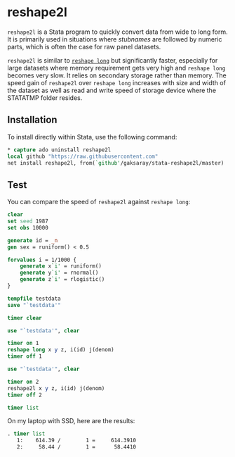 # reshape2l

`reshape2l` is a Stata program to quickly convert data from wide to long form. It is primarily used in situations where *stubnames* are followed by numeric parts, which is often the case for raw panel datasets.

`reshape2l` is similar to [`reshape long`](https://www.stata.com/help.cgi?reshape) but significantly faster, especially for large datasets where memory requirement gets very high and `reshape long` becomes very slow. It relies on secondary storage rather than memory. The speed gain of `reshape2l` over `reshape long` increases with size and width of the dataset as well as read and write speed of storage device where the STATATMP folder resides.

## Installation

To install directly within Stata, use the following command:
```stata
* capture ado uninstall reshape2l
local github "https://raw.githubusercontent.com"
net install reshape2l, from(`github'/gaksaray/stata-reshape2l/master)
```

## Test

You can compare the speed of `reshape2l` against `reshape long`:

```stata
clear
set seed 1987
set obs 10000

generate id = _n
gen sex = runiform() < 0.5

forvalues i = 1/1000 {
	generate x`i' = runiform()
	generate y`i' = rnormal()
	generate z`i' = rlogistic()
}

tempfile testdata
save "`testdata'"

timer clear

use "`testdata'", clear

timer on 1
reshape long x y z, i(id) j(denom)
timer off 1

use "`testdata'", clear

timer on 2
reshape2l x y z, i(id) j(denom)
timer off 2

timer list
```

On my laptop with SSD, here are the results:

```stata
. timer list
   1:    614.39 /        1 =     614.3910
   2:     58.44 /        1 =      58.4410
```
